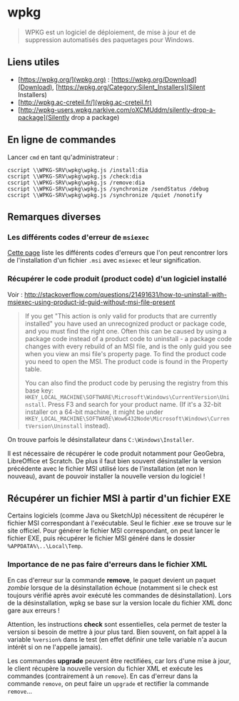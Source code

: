 # wpkg

> WPKG est un logiciel de déploiement, de mise à jour et de suppression automatisés des paquetages pour Windows.

## Liens utiles

- [https://wpkg.org/](wpkg.org) :
    [https://wpkg.org/Download](Download),
    [https://wpkg.org/Category:Silent_Installers](Silent Installers)
- [http://wpkg.ac-creteil.fr/](wpkg.ac-creteil.fr)
- [http://wpkg-users.wpkg.narkive.com/oXCMUddm/silently-drop-a-package](Silently drop a package)

## En ligne de commandes

Lancer `cmd` en tant qu'administrateur :

```
cscript \\WPKG-SRV\wpkg\wpkg.js /install:dia
cscript \\WPKG-SRV\wpkg\wpkg.js /check:dia
cscript \\WPKG-SRV\wpkg\wpkg.js /remove:dia
cscript \\WPKG-SRV\wpkg\wpkg.js /synchronize /sendStatus /debug
cscript \\WPKG-SRV\wpkg\wpkg.js /synchronize /quiet /nonotify
```

## Remarques diverses

### Les différents codes d'erreur de `msiexec`

[Cette page](https://msdn.microsoft.com/en-us/library/windows/desktop/aa376931(v=vs.85).aspx) liste les différents codes d'erreurs que l'on peut rencontrer lors de l'installation d'un fichier `.msi` avec `msiexec` et leur signification.

### Récupérer le code produit (product code) d'un logiciel installé

Voir : http://stackoverflow.com/questions/21491631/how-to-uninstall-with-msiexec-using-product-id-guid-without-msi-file-present

> If you get "This action is only valid for products that are currently installed" you have used an unrecognized product or package code, and you must find the right one. Often this can be caused by using a package code instead of a product code to uninstall - a package code changes with every rebuild of an MSI file, and is the only guid you see when you view an msi file's property page. To find the product code you need to open the MSI. The product code is found in the Property table.
> 
> You can also find the product code by perusing the registry from this base key: `HKEY_LOCAL_MACHINE\SOFTWARE\Microsoft\Windows\CurrentVersion\Uninstall`. Press F3 and search for your product name. (If it's a 32-bit installer on a 64-bit machine, it might be under `HKEY_LOCAL_MACHINE\SOFTWARE\Wow6432Node\Microsoft\Windows\CurrentVersion\Uninstall` instead).

On trouve parfois le désinstallateur dans `C:\Windows\Installer`.

Il est nécessaire de récupérer le code produit notamment pour GeoGebra, LibreOffice et Scratch.
De plus il faut bien souvent désinstaller la version précédente avec le fichier MSI utilisé lors de l'installation (et non le nouveau), avant de pouvoir installer la nouvelle version du logiciel !

## Récupérer un fichier MSI à partir d'un fichier EXE

Certains logiciels (comme Java ou SketchUp) nécessitent de récupérer le fichier MSI correspondant à l'exécutable.
Seul le fichier .exe se trouve sur le site officiel.
Pour générer le fichier MSI correspondant, on peut lancer le fichier EXE, puis récupérer le fichier MSI généré dans le dossier `%APPDATA%\..\Local\Temp`.

### Importance de ne pas faire d'erreurs dans le fichier XML

En cas d'erreur sur la commande **remove**, le paquet devient un paquet *zombie* lorsque de la désinstallation échoue (notamment si le check est toujours vérifié après avoir exécuté les commandes de désinstallation). Lors de la désinstallation, wpkg se base sur la version locale du fichier XML donc gare aux erreurs !

Attention, les instructions **check** sont essentielles, cela permet de tester la version si besoin de mettre à jour plus tard. Bien souvent, on fait appel à la variable `%version%` dans le test (en effet définir une telle variable n'a aucun intérêt si on ne l'appelle jamais).

Les commandes **upgrade** peuvent être rectifiées, car lors d'une mise à jour, le client récupère la nouvelle version du fichier XML et exécute les commandes (contrairement à un `remove`). En cas d'erreur dans la commande `remove`, on peut faire un `upgrade` et rectifier la commande `remove`…

